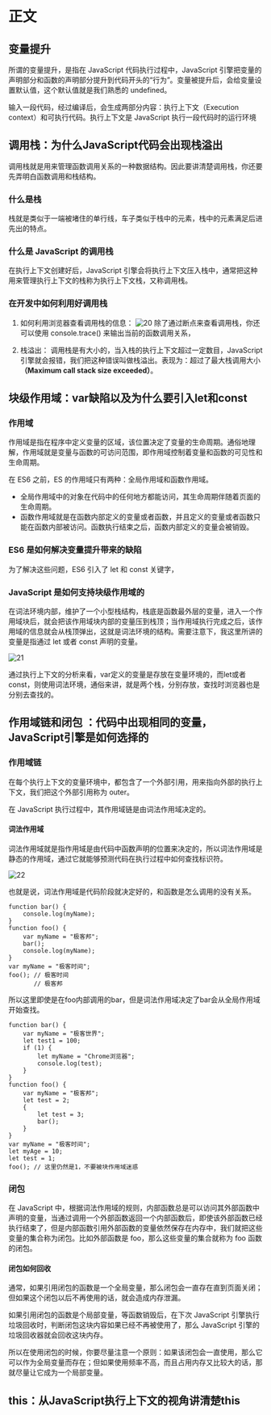 # 正文

## 变量提升

所谓的变量提升，是指在 JavaScript 代码执行过程中，JavaScript 引擎把变量的声明部分和函数的声明部分提升到代码开头的“行为”。变量被提升后，会给变量设置默认值，这个默认值就是我们熟悉的 undefined。

输入一段代码，经过编译后，会生成两部分内容：执行上下文（Execution context）和可执行代码。执行上下文是 JavaScript 执行一段代码时的运行环境

## 调用栈：为什么JavaScript代码会出现栈溢出

调用栈就是用来管理函数调用关系的一种数据结构。因此要讲清楚调用栈，你还要先弄明白函数调用和栈结构。

### 什么是栈

栈就是类似于一端被堵住的单行线，车子类似于栈中的元素，栈中的元素满足后进先出的特点。

### 什么是 JavaScript 的调用栈

在执行上下文创建好后，JavaScript 引擎会将执行上下文压入栈中，通常把这种用来管理执行上下文的栈称为执行上下文栈，又称调用栈。

### 在开发中如何利用好调用栈

1. 如何利用浏览器查看调用栈的信息：
    ![20](img/20.png)
    除了通过断点来查看调用栈，你还可以使用 console.trace() 来输出当前的函数调用关系，

2. 栈溢出：
    调用栈是有大小的，当入栈的执行上下文超过一定数目，JavaScript 引擎就会报错，我们把这种错误叫做栈溢出。表现为：超过了最大栈调用大小 **（Maximum call stack size exceeded）**。

## 块级作用域：var缺陷以及为什么要引入let和const

### 作用域

作用域是指在程序中定义变量的区域，该位置决定了变量的生命周期。通俗地理解，作用域就是变量与函数的可访问范围，即作用域控制着变量和函数的可见性和生命周期。

在 ES6 之前，ES 的作用域只有两种：全局作用域和函数作用域。

- 全局作用域中的对象在代码中的任何地方都能访问，其生命周期伴随着页面的生命周期。
- 函数作用域就是在函数内部定义的变量或者函数，并且定义的变量或者函数只能在函数内部被访问。函数执行结束之后，函数内部定义的变量会被销毁。

### ES6 是如何解决变量提升带来的缺陷

为了解决这些问题，ES6 引入了 let 和 const 关键字，

### JavaScript 是如何支持块级作用域的

在词法环境内部，维护了一个小型栈结构，栈底是函数最外层的变量，进入一个作用域块后，就会把该作用域块内部的变量压到栈顶；当作用域执行完成之后，该作用域的信息就会从栈顶弹出，这就是词法环境的结构。需要注意下，我这里所讲的变量是指通过 let 或者 const 声明的变量。

![21](img/21.png)

通过执行上下文的分析来看，var定义的变量是存放在变量环境的，而let或者const，则使用词法环境，通俗来讲，就是两个栈，分别存放，查找时浏览器也是分别去查找的。

## 作用域链和闭包 ：代码中出现相同的变量，JavaScript引擎是如何选择的

### 作用域链

在每个执行上下文的变量环境中，都包含了一个外部引用，用来指向外部的执行上下文，我们把这个外部引用称为 outer。

在 JavaScript 执行过程中，其作用域链是由词法作用域决定的。

#### 词法作用域

词法作用域就是指作用域是由代码中函数声明的位置来决定的，所以词法作用域是静态的作用域，通过它就能够预测代码在执行过程中如何查找标识符。

![22](img/22.png)

也就是说，词法作用域是代码阶段就决定好的，和函数是怎么调用的没有关系。

```()
function bar() {
    console.log(myName);
}
function foo() {
    var myName = "极客邦";
    bar();
    console.log(myName);
}
var myName = "极客时间";
foo(); // 极客时间
       // 极客邦
```

所以这里即使是在foo内部调用的bar，但是词法作用域决定了bar会从全局作用域开始查找。

```()
function bar() {
    var myName = "极客世界";
    let test1 = 100;
    if (1) {
        let myName = "Chrome浏览器";
        console.log(test);
    }
}
function foo() {
    var myName = "极客邦";
    let test = 2;
    {
        let test = 3;
        bar();
    }
}
var myName = "极客时间";
let myAge = 10;
let test = 1;
foo(); // 这里仍然是1，不要被块作用域迷惑
```

### 闭包

在 JavaScript 中，根据词法作用域的规则，内部函数总是可以访问其外部函数中声明的变量，当通过调用一个外部函数返回一个内部函数后，即使该外部函数已经执行结束了，但是内部函数引用外部函数的变量依然保存在内存中，我们就把这些变量的集合称为闭包。比如外部函数是 foo，那么这些变量的集合就称为 foo 函数的闭包。

#### 闭包如何回收

通常，如果引用闭包的函数是一个全局变量，那么闭包会一直存在直到页面关闭；
但如果这个闭包以后不再使用的话，就会造成内存泄漏。

如果引用闭包的函数是个局部变量，等函数销毁后，在下次 JavaScript 引擎执行垃圾回收时，判断闭包这块内容如果已经不再被使用了，那么 JavaScript 引擎的垃圾回收器就会回收这块内存。

所以在使用闭包的时候，你要尽量注意一个原则：如果该闭包会一直使用，那么它可以作为全局变量而存在；但如果使用频率不高，而且占用内存又比较大的话，那就尽量让它成为一个局部变量。

## this：从JavaScript执行上下文的视角讲清楚this

